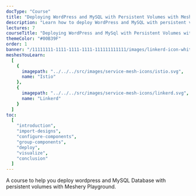```yaml
---
docType: "Course"
title: "Deploying WordPress and MySQL with Persistent Volumes with Meshery"
description: "Learn how to deploy WordPress and MySQL with persistent volumes with Meshery Playground"
lectures: 7
courseTitle: "Deploying WordPress and MySql with Persistent Volumes with Meshery"
themeColor: "#00B39F"
order: 1
banner: "/11111111-1111-1111-1111-111111111111/images/linkerd-icon-white.svg"
meshesYouLearn:
  [
    {
      imagepath: "../../../src/images/service-mesh-icons/istio.svg",
      name: "Istio"
    },
    {
      imagepath: "../../../src/images/service-mesh-icons/linkerd.svg",
      name: "Linkerd"
    }
  ]
toc:
  [
    "introduction",
    "import-designs",
    "configure-components",
    "group-components",
    "deploy",
    "visualize",
    "conclusion"
  ]
---
```


A course to help you deploy wordpress and MySQL Database with persistent volumes with Meshery Playground.

